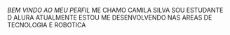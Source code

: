 _BEM VINDO AO MEU PERFIL_
ME CHAMO CAMILA SILVA
SOU ESTUDANTE D ALURA ATUALMENTE 
ESTOU ME DESENVOLVENDO NAS AREAS DE TECNOLOGIA E ROBOTICA

